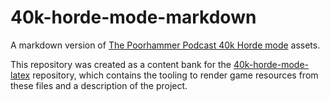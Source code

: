 # 40k-horde-mode-markdown
A markdown version of [The Poorhammer Podcast 40k Horde mode](https://drive.google.com/drive/folders/1RCDEfbaJafpfVCU-8iDjCZe_uoPjZLYz) assets.

This repository was created as a content bank for the [40k-horde-mode-latex](https://github.com/eeko/40k-horde-mode-latex) repository, which contains the tooling to render game resources from these files and a description of the project.
